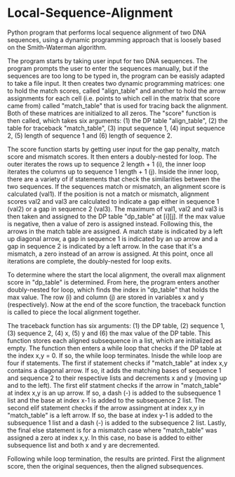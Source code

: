 # Local-Sequence-Alignment
Python program that performs local sequence alignment of two DNA sequences, using a dynamic programming approach that is loosely based on the Smith-Waterman algorithm.

The program starts by taking user input for two DNA sequences. The program prompts the user to enter the sequences manually, but if the sequences are too long to be typed in, the program can be easisly adapted to take a file input. It then creates two dynamic programming matrices: one to hold the match scores, called "align_table" and another to hold the arrow assignments for each cell (i.e. points to which cell in the matrix that score came from) called "match_table" that is used for tracing back the alignment. Both of these matrices are initialized to all zeros.
The "score" function is then called, which takes six arguments: (1) the DP table "align_table", (2) the table for traceback "match_table", (3) input sequence 1, (4) input sequence 2, (5) length of sequence 1 and (6) length of sequence 2.

The score function starts by getting user input for the gap penalty, match score and mismatch scores. It then enters a doubly-nested for loop. The outer iterates the rows up to sequence 2 length + 1 (i), the inner loop iterates the columns up to sequence 1 length + 1 (j). 
Inside the inner loop, there are a variety of if statements that check the similarities between the two sequences. If the sequences match or mismatch, an alignment score is calculated (val1). If the position is not a match or mismatch, alignment scores val2 and val3 are calculated to indicate a gap either in sequence 1 (val2) or a gap in sequence 2 (val3). The maximum of val1, val2 and val3 is then taken and assigned to the DP table "dp_table" at [i][j]. If the max value is negative, then a value of zero is assigned instead.
Following this, the arrows in the match table are assigned. A match state is indicated by a left up diagonal arrow, a gap in sequence 1 is indicated by an up arrow and a gap in sequence 2 is indicated by a left arrow. In the case that it's a mismatch, a zero instead of an arrow is assigned. At this point, once all iterations are complete, the doubly-nested for loop exits.

To determine where the start the local alignment, the overall max alignment score in "dp_table" is determined. From here, the program enters another doubly-nested for loop, which finds the index in "dp_table" that holds the max value. The row (i) and column (j) are stored in variables x and y (respectively).
Now at the end of the score function, the traceback function is called to piece the local alignment together.

The traceback function has six arguments: (1) the DP table, (2) sequence 1, (3) sequence 2, (4) x, (5) y and (6) the max value of the DP table.
This function stores each aligned subsequence in a list, which are initialized as empty. The function then enters a while loop that checks if the DP table at the index x,y = 0. If so, the while loop terminates. Inisde the while loop are four if statements. The first if statement checks if "match_table" at index x,y contains a diagonal arrow. If so, it adds the matching bases of sequence 1 and sequence 2 to their respective lists and decrements x and y (moving up and to the left). The first elif statment checks if the arrow in "match_table" at index x,y is an up arrow. If so, a dash (-) is added to the subsequence 1 list and the base at index x-1 is added to the subsequence 2 list. The second elif statement checks if the arrow assingment at index x,y in "match_table" is a left arrow. If so, the base at index y-1 is added to the subsequence 1 list and a dash (-) is added to the subsequence 2 list. Lastly, the final else statement is for a mismatch case where "match_table" was assigned a zero at index x,y. In this case, no base is added to either subsequence list and both x and y are decremented.

Following while loop termination, the results are printed. First the alignment score, then the original sequences, then the aligned subsequences. 
